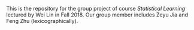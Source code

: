 This is the repository for the group project of course *Statistical Learning* lectured by Wei Lin in Fall 2018. Our group member includes Zeyu Jia and Feng Zhu (lexicographically). 